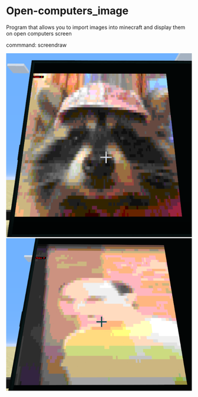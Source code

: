 # Open-computers_image
Program that allows you to import images into minecraft and display them on open computers screen

commmand: screendraw <filepath>

![plot](./e1.png)
![plot](./e2.png)
